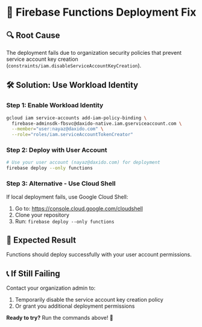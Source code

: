 # 🚀 Firebase Functions Deployment Fix

## 🔍 **Root Cause**
The deployment fails due to organization security policies that prevent service account key creation (`constraints/iam.disableServiceAccountKeyCreation`).

## 🛠️ **Solution: Use Workload Identity**

### **Step 1: Enable Workload Identity**
```bash
gcloud iam service-accounts add-iam-policy-binding \
  firebase-adminsdk-fbsvc@daxido-native.iam.gserviceaccount.com \
  --member="user:nayaz@daxido.com" \
  --role="roles/iam.serviceAccountTokenCreator"
```

### **Step 2: Deploy with User Account**
```bash
# Use your user account (nayaz@daxido.com) for deployment
firebase deploy --only functions
```

### **Step 3: Alternative - Use Cloud Shell**
If local deployment fails, use Google Cloud Shell:
1. Go to: https://console.cloud.google.com/cloudshell
2. Clone your repository
3. Run: `firebase deploy --only functions`

## 🎯 **Expected Result**
Functions should deploy successfully with your user account permissions.

## 📞 **If Still Failing**
Contact your organization admin to:
1. Temporarily disable the service account key creation policy
2. Or grant you additional deployment permissions

**Ready to try?** Run the commands above! 🚀
